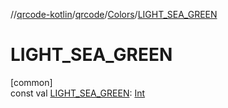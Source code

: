 //[qrcode-kotlin](../../../index.md)/[qrcode](../index.md)/[Colors](index.md)/[LIGHT_SEA_GREEN](-l-i-g-h-t_-s-e-a_-g-r-e-e-n.md)

# LIGHT_SEA_GREEN

[common]\
const val [LIGHT_SEA_GREEN](-l-i-g-h-t_-s-e-a_-g-r-e-e-n.md): [Int](https://kotlinlang.org/api/latest/jvm/stdlib/kotlin/-int/index.html)

